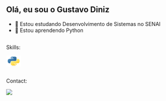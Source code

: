 ## Olá, eu sou o Gustavo Diniz

- 🔭 Estou estudando Desenvolvimento de Sistemas no SENAI
- 🌱 Estou aprendendo Python

##
Skills:
<div>
  <img align="center" alt="Gustavo-Python" height="30" width="40" src="https://raw.githubusercontent.com/devicons/devicon/master/icons/python/python-original.svg">
</div>

##
Contact:
<div>
  <a href = "mailto:vdenardigalvani9@gmail.com"><img src= "https://img.shields.io/badge/Gmail-D14836?style=for-the-badge&logo=gmail&logoColor=white">
</div>

